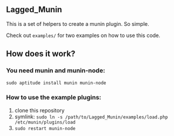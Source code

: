 ## Lagged_Munin

This is a set of helpers to create a munin plugin. So simple.

Check out `examples/` for two examples on how to use this code.

## How does it work?

### You need munin and munin-node:

    sudo aptitude install munin munin-node

### How to use the example plugins:

 1. clone this repository
 2. symlink: `sudo ln -s /path/to/Lagged_Munin/examples/load.php /etc/munin/plugins/load`
 3. `sudo restart munin-node`



